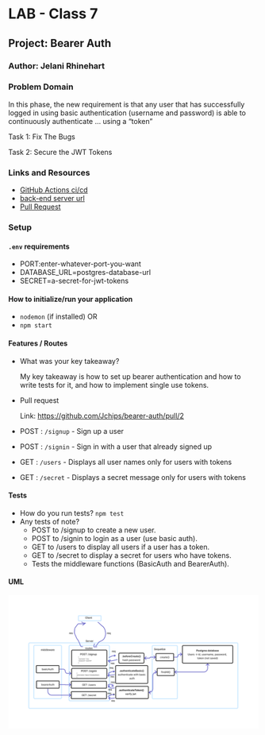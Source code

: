 # LAB - Class 7

## Project: Bearer Auth

### Author: Jelani Rhinehart

### Problem Domain  

In this phase, the new requirement is that any user that has successfully logged in using basic authentication (username and password) is able to continuously authenticate … using a “token”

Task 1: Fix The Bugs

Task 2: Secure the JWT Tokens

### Links and Resources

- [GitHub Actions ci/cd](https://github.com/Jchips/bearer-auth/actions)
- [back-end server url](https://bearer-auth-dev-0wtk.onrender.com)
- [Pull Request](https://github.com/Jchips/bearer-auth/pull/2)

### Setup

#### `.env` requirements

- PORT:enter-whatever-port-you-want
- DATABASE_URL=postgres-database-url
- SECRET=a-secret-for-jwt-tokens

#### How to initialize/run your application

- `nodemon` (if installed) OR
- `npm start`

#### Features / Routes

- What was your key takeaway?

    My key takeaway is how to set up bearer authentication and how to write tests for it, and how to implement single use tokens.

- Pull request

  Link: <https://github.com/Jchips/bearer-auth/pull/2>

- POST : `/signup` - Sign up a user
- POST : `/signin` - Sign in with a user that already signed up
- GET : `/users` - Displays all user names only for users with tokens
- GET : `/secret` - Displays a secret message only for users with tokens

#### Tests

- How do you run tests?
`npm test`
- Any tests of note?
  - POST to /signup to create a new user.
  - POST to /signin to login as a user (use basic auth).
  - GET to /users to display all users if a user has a token.
  - GET to /secret to display a secret for users who have tokens.
  - Tests the middleware functions (BasicAuth and BearerAuth).

#### UML

![Lab 7 UML](./src/assets/lab-7-uml.png)
